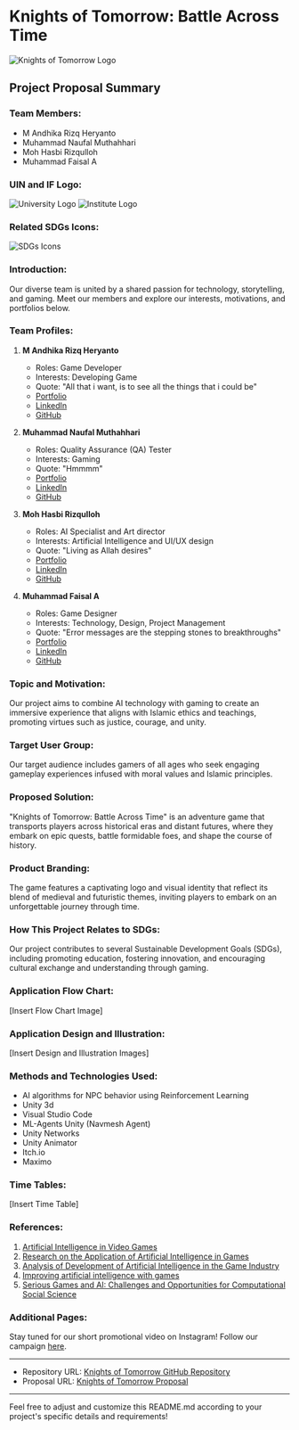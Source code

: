# Knights of Tomorrow: Battle Across Time

![Knights of Tomorrow Logo](logo.png)

## Project Proposal Summary

### Team Members:
- M Andhika Rizq Heryanto
- Muhammad Naufal Muthahhari
- Moh Hasbi Rizqulloh
- Muhammad Faisal A

### UIN and IF Logo:
![University Logo](uin_logo.png) ![Institute Logo](if_logo.png)

### Related SDGs Icons:
![SDGs Icons](sdgs_icons.png)

### Introduction:
Our diverse team is united by a shared passion for technology, storytelling, and gaming. Meet our members and explore our interests, motivations, and portfolios below.

### Team Profiles:
1. **M Andhika Rizq Heryanto**
   - Roles: Game Developer
   - Interests: Developing Game
   - Quote: "All that i want, is to see all the things that i could be"
   - [Portfolio](https://muhammad-andhika-rizq.itch.io/)
   - [LinkedIn](https://www.linkedin.com/in/muhammad-andhika-rizq-392256222/)
   - [GitHub](https://github.com/MuhammadAndhikaRizq)

2. **Muhammad Naufal Muthahhari**
   - Roles: Quality Assurance (QA) Tester
   - Interests: Gaming
   - Quote: "Hmmmm"
   - [Portfolio](portfolio_url)
   - [LinkedIn](linkedin_url)
   - [GitHub](github_url)

3. **Moh Hasbi Rizqulloh**
   - Roles: AI Specialist and Art director
   - Interests: Artificial Intelligence and UI/UX design
   - Quote: "Living as Allah desires"
   - [Portfolio](https://hasbirizqulloh.github.io/MyCV/)
   - [LinkedIn](www.linkedin.com/in/moh-hasbi-rizqulloh-705342218)
   - [GitHub](https://github.com/Hasbirizqulloh)
     
4. **Muhammad Faisal A**
   - Roles: Game Designer
   - Interests: Technology, Design, Project Management
   - Quote: "Error messages are the stepping stones to breakthroughs"
   - [Portfolio](faisalach.github.io)
   - [LinkedIn](https://www.linkedin.com/in/faisal-achramsyah-82b0b719b/)
   - [GitHub](https://github.com/faisalach)

### Topic and Motivation:
Our project aims to combine AI technology with gaming to create an immersive experience that aligns with Islamic ethics and teachings, promoting virtues such as justice, courage, and unity.

### Target User Group:
Our target audience includes gamers of all ages who seek engaging gameplay experiences infused with moral values and Islamic principles.

### Proposed Solution:
"Knights of Tomorrow: Battle Across Time" is an adventure game that transports players across historical eras and distant futures, where they embark on epic quests, battle formidable foes, and shape the course of history.

### Product Branding:
The game features a captivating logo and visual identity that reflect its blend of medieval and futuristic themes, inviting players to embark on an unforgettable journey through time.

### How This Project Relates to SDGs:
Our project contributes to several Sustainable Development Goals (SDGs), including promoting education, fostering innovation, and encouraging cultural exchange and understanding through gaming.

### Application Flow Chart:
[Insert Flow Chart Image]

### Application Design and Illustration:
[Insert Design and Illustration Images]

### Methods and Technologies Used:
- AI algorithms for NPC behavior using Reinforcement Learning
- Unity 3d
- Visual Studio Code
- ML-Agents Unity (Navmesh Agent)
- Unity Networks
- Unity Animator
- Itch.io
- Maximo

### Time Tables:
[Insert Time Table]

### References:
1. [Artificial Intelligence in Video Games](https://doi.org/10.1215/00029831-10575246)
2. [Research on the Application of Artificial Intelligence in Games](https://doi.org/10.1109/ICDH57206.2022.00039)
3. [Analysis of Development of Artificial Intelligence in the Game Industry](https://doi.org/10.34306/ijcitsm.v2i2.100)
4. [Improving artificial intelligence with games](https://doi.org/10.1126/science.adh8135)
5. [Serious Games and AI: Challenges and Opportunities for Computational Social Science](https://doi.org/10.1109/ACCESS.2023.3286695)

### Additional Pages:
Stay tuned for our short promotional video on Instagram! Follow our campaign [here](campaign_link).

---

* Repository URL: [Knights of Tomorrow GitHub Repository](https://github.com/MuhammadAndhikaRizq/Project-Sistem-Terdistribusi)
* Proposal URL: [Knights of Tomorrow Proposal](https://www.canva.com/design/DAGE57u1_GY/hycJY7I8i85EhHlI4W0u0Q/edit)

---

Feel free to adjust and customize this README.md according to your project's specific details and requirements!
